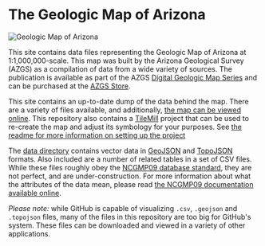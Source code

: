 # The Geologic Map of Arizona

![Geologic Map of Arizona](http://azgs.github.io/geologic-map-of-arizona/preview.png)

This site contains data files representing the Geologic Map of Arizona at 1:1,000,000-scale. This map was built by the Arizona Geological Survey (AZGS) as a compilation of data from a wide variety of sources. The publication is available as part of the AZGS [Digital Geologic Map Series](http://repository.azgs.az.gov/facets/results/og%3A432) and can be purchased at the [AZGS Store](http://store.azgs.az.gov/product/maps/geologic-map-arizona-39x27).

This site contains an up-to-date dump of the data behind the map. There are a variety of files available, and additionally, [the map can be viewed online](http://azgs.github.io/geologic-map-of-arizona/). This repository also contains a [TileMill](https://mapbox.com/tilemill) project that can be used to re-create the map and adjust its symbology for your purposes. See [the readme for more information on setting up the project](https://github.com/azgs/geologic-map-of-arizona/tree/gh-pages/tilemill)

The [data directory](https://github.com/azgs/geologic-map-of-arizona/tree/gh-pages/data) contains vector data in [GeoJSON](http://geojson.org/) and [TopoJSON](https://github.com/mbostock/topojson/wiki) formats. Also included are a number of related tables in a set of CSV files. While these files roughly obey the [NCGMP09 database standard](http://ncgmp09.github.io), they are not perfect, and are under-construction. For more information about what the attributes of the data mean, please read [the NCGMP09 documentation available online](http://ncgmp09.github.io/core-content.html).

*Please note:* while GitHub is capable of visualizing `.csv`, `.geojson` and `.topojson` files, many of the files in this repository are too big for GitHub's system. These files can be downloaded and viewed in a variety of other applications.